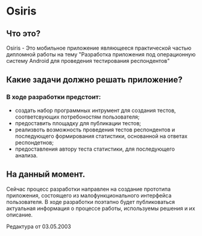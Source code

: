 # Osiris
## Что это?
Osiris - Это мобильное приложение являющееся практической частью дипломной работы на тему "Разработка приложения под операционную систему Android для проведения тестирования респондентов" 
## Какие задачи должно решать приложение?
### В ходе разработки предстоит:
- создать набор программных интрумент для создания тестов, соответсвующих потребоностям пользователя;
- предоставить площадку для публикации тестов;
- реализвоть возможность проведения тестов респондентов и последующего формирования статистики, основанной на ответах респондетнов;
- предоставления автору теста статистики, для последующего анализа.

## На данный момент.
Сейчас процесс разработки направлен на создание прототипа приложения, состоящего из малофункционального интерфейса пользователя.
В ходе разработки поэтапно будет публиковаться актуальная информация о процессе работы, используемы решения и их описание.

Редактура от 03.05.2003
